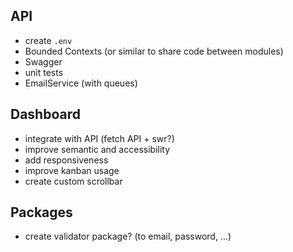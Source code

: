 ## API

- create `.env`
- Bounded Contexts (or similar to share code between modules)
- Swagger
- unit tests
- EmailService (with queues)

## Dashboard

- integrate with API (fetch API + swr?)
- improve semantic and accessibility
- add responsiveness
- improve kanban usage
- create custom scrollbar

## Packages

- create validator package? (to email, password, ...)
